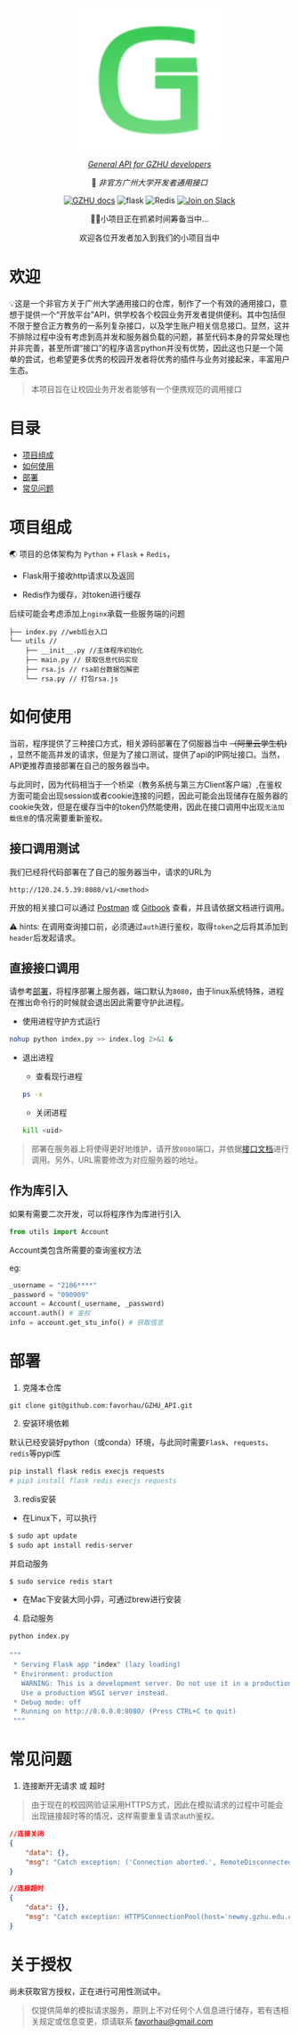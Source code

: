 <div align="center">
  <img src="assets/logo.svg" alt="logo">

  [_General API for GZHU developers_](https://docs.gzhuapi.xyz/)

  📖 _非官方广州大学开发者通用接口_

[![GZHU docs](https://img.shields.io/static/v1?label=GZHU_API&message=DOC&style=flat-square&logo=GitBook)](https://docs.gzhuapi.xyz/)
![flask](https://img.shields.io/static/v1?label=Python&message=Flask&color=blue&logo=Python)
![Redis](https://img.shields.io/static/v1?label=Redis&message=CLI&logo=redis)
[![Join on Slack](https://img.shields.io/badge/%20Issues-push-black?logo=GitHub&style=social&logoColor=lightgrey)](https://github.com/favorhau/GZHU_API/issues)

🖐🏻小项目正在抓紧时间筹备当中...

  欢迎各位开发者加入到我们的小项目当中
</div>


# 欢迎

💡这是一个非官方关于广州大学通用接口的仓库，制作了一个有效的通用接口，意想于提供一个“开放平台”API，供学校各个校园业务开发者提供便利。其中包括但不限于整合正方教务的一系列复杂接口，以及学生账户相关信息接口。显然，这并不排除过程中没有考虑到高并发和服务器负载的问题，甚至代码本身的异常处理也并非完善，甚至所谓“接口”的程序语言python并没有优势，因此这也只是一个简单的尝试，也希望更多优秀的校园开发者将优秀的插件与业务对接起来，丰富用户生态。

> 本项目旨在让校园业务开发者能够有一个便携规范的调用接口

# 目录
- [项目组成](#项目组成)
- [如何使用](#如何使用)
- [部署](#部署)
- [常见问题](#常见问题)

# 项目组成

🌏 项目的总体架构为 `Python` + `Flask` + `Redis`，

- Flask用于接收http请求以及返回

- Redis作为缓存，对token进行缓存

后续可能会考虑添加上`nginx`承载一些服务端的问题

```text
├── index.py //web后台入口
└── utils //
    ├── __init__.py //主体程序初始化
    ├── main.py // 获取信息代码实现
    ├── rsa.js // rsa前台数据包解密
    └── rsa.py // 打包rsa.js
``` 



# 如何使用

当前，程序提供了三种接口方式，相关源码部署在了伺服器当中 ~~（阿里云学生机)~~ ，显然不能高并发的请求，但是为了接口测试，提供了api的IP网址接口。当然，API更推荐直接部署在自己的服务器当中。

与此同时，因为代码相当于一个桥梁（教务系统与第三方Client客户端）,在鉴权方面可能会出现session或者cookie连接的问题，因此可能会出现储存在服务器的cookie失效，但是在缓存当中的token仍然能使用，因此在接口调用中出现`无法加载信息`的情况需要重新鉴权。

## 接口调用测试

我们已经将代码部署在了自己的服务器当中，请求的URL为

```curl
http://120.24.5.39:8080/v1/<method>
```

开放的相关接口可以通过 [Postman](https://documenter.getpostman.com/view/19271237/UVXqDXg7#fc92da40-d5ed-4ffd-9b83-a4c84778e717) 或 [Gitbook](https://docs.gzhuapi.xyz/) 查看，并且请依据文档进行调用。

⚠️ hints: 在调用查询接口前，必须通过`auth`进行鉴权，取得`token`之后将其添加到`header`后发起请求。

## 直接接口调用

请参考[部署](#部署)，将程序部署上服务器，端口默认为`8080`，由于linux系统特殊，进程在推出命令行的时候就会退出因此需要守护此进程。

- 使用进程守护方式运行

```bash
nohup python index.py >> index.log 2>&1 &
```

- 退出进程

  - 查看现行进程
  ```bash
  ps -x
  ```
  - 关闭进程
  ```bash
  kill <uid>
  ```
  
> 部署在服务器上将使得更好地维护，请开放`8080`端口，并依据[接口文档](https://docs.gzhuapi.xyz/)进行调用。另外，URL需要修改为对应服务器的地址。

## 作为库引入

如果有需要二次开发，可以将程序作为库进行引入
```python
from utils import Account
```

Account类包含所需要的查询鉴权方法

eg:
```python
_username = "2106****"
_password = "090909"
account = Account(_username, _password)
account.auth() # 鉴权
info = account.get_stu_info() # 获取信息
```


# 部署

1. 克隆本仓库

```
git clone git@github.com:favorhau/GZHU_API.git
```

2. 安装环境依赖

默认已经安装好python（或conda）环境，与此同时需要`Flask`、`requests`、`redis`等pypi库

```python
pip install flask redis execjs requests
# pip3 install flask redis execjs requests
```
3. redis安装

- 在Linux下，可以执行
```bash
$ sudo apt update
$ sudo apt install redis-server
```

并启动服务

```bash
$ sudo service redis start
```

- 在Mac下安装大同小异，可通过brew进行安装

4. 启动服务
```bash
python index.py

"""
 * Serving Flask app "index" (lazy loading)
 * Environment: production
   WARNING: This is a development server. Do not use it in a production deployment.
   Use a production WSGI server instead.
 * Debug mode: off
 * Running on http://0.0.0.0:8080/ (Press CTRL+C to quit)
 """
```

# 常见问题

1. 连接断开无请求 或 超时

> 由于现在的校园网验证采用HTTPS方式，因此在模拟请求的过程中可能会出现链接超时等的情况，这样需要重复请求auth鉴权。

```json
//连接关闭
{
    "data": {},
    "msg": "Catch exception: ('Connection aborted.', RemoteDisconnected('Remote end closed connection without response'))"
}
```

```json
//连接超时
{
    "data": {},
    "msg": "Catch exception: HTTPSConnectionPool(host='newmy.gzhu.edu.cn', port=443): Read timed out. (read timeout=15)"
}
```

# 关于授权

尚未获取官方授权，正在进行可用性测试中。

> 仅提供简单的模拟请求服务，原则上不对任何个人信息进行储存，若有违相关规定或信息变更，烦请联系 [favorhau@gmail.com](favorhau@gmail.com)
